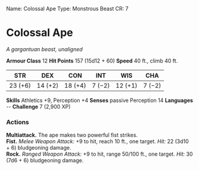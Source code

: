 Name: Colossal Ape
Type: Monstrous Beast
CR: 7

# Colossal Ape
_A gargantuan beast, unaligned_

**Armour Class** 12
**Hit Points** 157 (15d12 + 60)
**Speed** 40 ft., climb 40 ft.

| STR     | DEX     | CON     | INT     | WIS     | CHA     |
|---------|---------|---------|---------|---------|---------|
| 23 (+6) | 14 (+2) | 18 (+4) | 7 (−2)  | 12 (+1) | 7 (−2)  |  

**Skills** Athletics +9, Perception +4
**Senses** passive Perception 14
**Languages** --
**Challenge** 7 (2,900 XP)

### Actions 
**Multiattack.** The ape makes two powerful fist strikes.    
**Fist.** _Melee Weapon Attack:_ +9 to hit, reach 10 ft., one target. _Hit:_ 22 (3d10 + 6) bludgeoning damage.    
**Rock.** _Ranged Weapon Attack:_ +9 to hit, range 50/100 ft., one target. _Hit:_ 30 (7d6 + 6) bludgeoning damage. 

